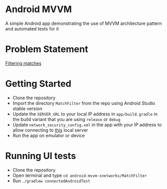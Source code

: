 # Android MVVM
A simple Android app demonstrating the use of MVVM architecture pattern and automated tests for it

# Problem Statement
[Filtering matches](https://github.com/sparknetworks/coding_exercises_options/blob/master/filtering_matches/README.md)

# Getting Started
- Clone the repository
- Import the directory `MatchFilter` from the repo using Android Studio stable version
- Update the `SERVER_URL` to your local IP address in `app/build.gradle` in the build variant that you are using `release` or `debug`
- Update `network_security_config.xml` in the app with your IP address to allow connecting to [this](https://github.com/jaydeepw/backend-snetworks) local server
- Run the app on emulator or device

# Running UI tests
- Clone the repository
- Open terminal and type `cd android-mvvm-snetworks/MatchFilter`
- Run `./gradlew connectedAndroidTest`
